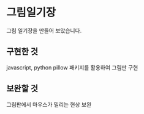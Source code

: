 그림일기장
=============

그림 일기장을 만들어 보았습니다.

구현한 것
-------------
javascript, python pillow 패키지를 활용하여 그림판 구현

보완할 것
-------------
그림판에서 마우스가 밀리는 현상 보완
